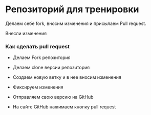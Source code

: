 # Репозиторий для тренировки

Делаем себе fork, вносим изменения и присылаем Pull request.

Внесли изменения 

### Как сделать pull request 

* Делаем Fork репозитория 

* Делаем clone версии репозитория

* Создаем новую ветку и в нее вносим изменения

* Фиксируем изменения 

* Отправляем свою версию на GitHub 

* На сайте GitHub нажимаем кнопку pull request
